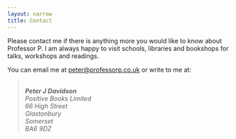 ```yaml
---
layout: narrow
title: Contact
---
```


Please contact me if there is anything more you would like to know about Professor P. I am always happy to visit schools, libraries and bookshops for talks, workshops and readings.

You can email me at <peter@professorp.co.uk> or write to me at:

<blockquote>
<address>
  <br>
  <strong>Peter J Davidson</strong><br>
  Positive Books Limited<br>
  66 High Street<br>
  Glastonbury<br>
  Somerset<br>
  BA6 9DZ
</address>
</blockquote>
